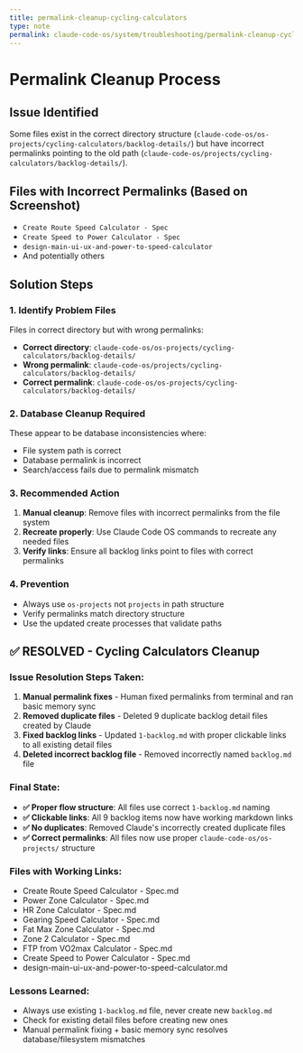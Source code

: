 ```yaml
---
title: permalink-cleanup-cycling-calculators
type: note
permalink: claude-code-os/system/troubleshooting/permalink-cleanup-cycling-calculators
---
```


# Permalink Cleanup Process

## Issue Identified
Some files exist in the correct directory structure (`claude-code-os/os-projects/cycling-calculators/backlog-details/`) but have incorrect permalinks pointing to the old path (`claude-code-os/projects/cycling-calculators/backlog-details/`).

## Files with Incorrect Permalinks (Based on Screenshot)
- `Create Route Speed Calculator - Spec`
- `Create Speed to Power Calculator - Spec` 
- `design-main-ui-ux-and-power-to-speed-calculator`
- And potentially others

## Solution Steps

### 1. Identify Problem Files
Files in correct directory but with wrong permalinks:
- **Correct directory**: `claude-code-os/os-projects/cycling-calculators/backlog-details/`
- **Wrong permalink**: `claude-code-os/projects/cycling-calculators/backlog-details/`
- **Correct permalink**: `claude-code-os/os-projects/cycling-calculators/backlog-details/`

### 2. Database Cleanup Required
These appear to be database inconsistencies where:
- File system path is correct
- Database permalink is incorrect
- Search/access fails due to permalink mismatch

### 3. Recommended Action
1. **Manual cleanup**: Remove files with incorrect permalinks from the file system
2. **Recreate properly**: Use Claude Code OS commands to recreate any needed files
3. **Verify links**: Ensure all backlog links point to files with correct permalinks

### 4. Prevention
- Always use `os-projects` not `projects` in path structure
- Verify permalinks match directory structure
- Use the updated create processes that validate paths

## ✅ RESOLVED - Cycling Calculators Cleanup

### Issue Resolution Steps Taken:
1. **Manual permalink fixes** - Human fixed permalinks from terminal and ran basic memory sync
2. **Removed duplicate files** - Deleted 9 duplicate backlog detail files created by Claude
3. **Fixed backlog links** - Updated `1-backlog.md` with proper clickable links to all existing detail files
4. **Deleted incorrect backlog file** - Removed incorrectly named `backlog.md` file

### Final State:
- **✅ Proper flow structure**: All files use correct `1-backlog.md` naming
- **✅ Clickable links**: All 9 backlog items now have working markdown links
- **✅ No duplicates**: Removed Claude's incorrectly created duplicate files
- **✅ Correct permalinks**: All files now use proper `claude-code-os/os-projects/` structure

### Files with Working Links:
- Create Route Speed Calculator - Spec.md
- Power Zone Calculator - Spec.md  
- HR Zone Calculator - Spec.md
- Gearing Speed Calculator - Spec.md
- Fat Max Zone Calculator - Spec.md
- Zone 2 Calculator - Spec.md
- FTP from VO2max Calculator - Spec.md
- Create Speed to Power Calculator - Spec.md
- design-main-ui-ux-and-power-to-speed-calculator.md

### Lessons Learned:
- Always use existing `1-backlog.md` file, never create new `backlog.md`
- Check for existing detail files before creating new ones
- Manual permalink fixing + basic memory sync resolves database/filesystem mismatches